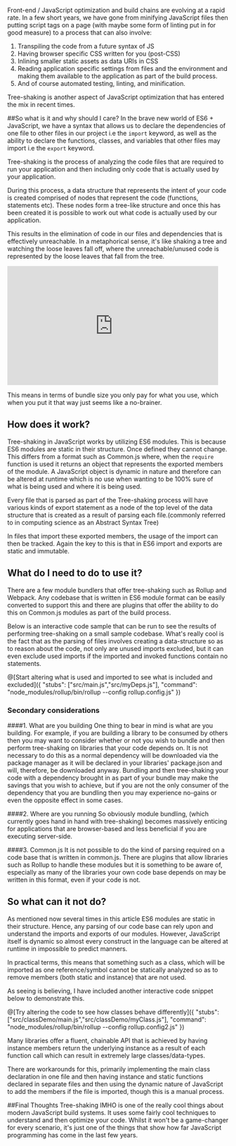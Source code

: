 Front-end / JavaScript optimization and build chains are evolving at a rapid rate.  In a few short years, we have gone from minifying JavaScript files then putting script tags on a page (with maybe some form of linting put in for good measure) to a process that can also involve:

1. Transpiling the code from a future syntax of JS
2. Having browser specific CSS written for you (post-CSS)
3. Inlining smaller static assets as data URIs in CSS
4. Reading application specific settings from files and the environment and making them available to the application as part of the build process.
5. And of course automated testing, linting, and minification.

Tree-shaking is another aspect of JavaScript optimization that has entered the mix in recent times.

##So what is it and why should I care?
In the brave new world of ES6 + JavaScript, we have a syntax that allows us to declare the dependencies of one file to other files in our project i.e the `import` keyword, as well as the ability to declare the functions, classes, and variables that other files may import i.e the `export` keyword.

Tree-shaking is the process of analyzing the code files that are required to run your application and then including only code that is actually used by your application.

During this process, a data structure that represents the intent of your code is created comprised of nodes that represent the code (functions, statements etc).  These nodes form a tree-like structure and once this has been created it is possible to work out what code is actually used by our application.

This results in the elimination of code in our files and dependencies that is effectively unreachable.  In a metaphorical sense, it's like shaking a tree and watching the loose leaves fall off, where the unreachable/unused code is represented by the loose leaves that fall from the tree.

<iframe src="https://giphy.com/embed/OWS35u8VQdccM" width="480" height="271" frameBorder="0" class="giphy-embed" style="margin: 0 auto;" allowFullScreen></iframe>

This means in terms of bundle size you only pay for what you use, which when you put it that way just seems like a no-brainer.
## How does it work?
Tree-shaking in JavaScript works by utilizing ES6 modules.  This is because ES6 modules are static in their structure.  Once defined they cannot change.  This differs from a format such as Common.js where, when the `require` function is used it returns an object that represents the exported members of the module.  A JavaScript object is dynamic in nature and therefore can be altered at runtime which is no use when wanting to be 100% sure of what is being used and where it is being used.

Every file that is parsed as part of the Tree-shaking process will have various kinds of export statement as a node of the top level of the data structure that is created as a result of parsing each file.(commonly referred to in computing science as an Abstract Syntax Tree)

In files that import these exported members, the usage of the import can then be tracked.  Again the key to this is that in ES6 import and exports are static and immutable.

## What do I need to do to use it?
There are a few module bundlers that offer tree-shaking such as Rollup and Webpack.  Any codebase that is written in ES6 module format can be easily converted to support this and there are plugins that offer the ability to do this on Common.js modules as part of the build process.

Below is an interactive code sample that can be run to see the results of performing tree-shaking on a small sample codebase.  What's really cool is the fact that as the parsing of files involves creating a data-structure so as to reason about the code, not only are unused imports excluded, but it can even exclude used imports if the imported and invoked functions contain no statements.

@[Start altering what is used and imported to see what is included and excluded]({ "stubs": ["src/main.js","src/myDeps.js"], "command": "node_modules/rollup/bin/rollup --config rollup.config.js" })


### Secondary considerations

####1. What are you building
One thing to bear in mind is what are you building.  For example, if you are building a library to be consumed by others then you may want to consider whether or not you wish to bundle and then perform tree-shaking on libraries that your code depends on.  It is not necessary to do this as a normal dependency will be downloaded via the package manager as it will be declared in your libraries' package.json and will, therefore, be downloaded anyway.  Bundling and then tree-shaking your code with a dependency brought in as part of your bundle may make the savings that you wish to achieve, but if you are not the only consumer of the dependency that you are bundling then you may experience no-gains or even the opposite effect in some cases.

####2. Where are you running
So obviously module bundling, (which currently goes hand in hand with tree-shaking) becomes massively enticing for applications that are browser-based and less beneficial if you are executing server-side.

####3. Common.js
It is not possible to do the kind of parsing required on a code base that is written in common.js.  There are plugins that allow libraries such as Rollup to handle these modules but it is something to be aware of, especially as many of the libraries your own code base depends on may be written in this format, even if your code is not.

## So what can it not do?
As mentioned now several times in this article ES6 modules are static in their structure.  Hence, any parsing of our code base can rely upon and understand the imports and exports of our modules.  However, JavaScript itself is dynamic so almost every construct in the language can be altered at runtime in impossible to predict manners.

In practical terms, this means that something such as a class, which will be imported as one reference/symbol cannot be statically analyzed so as to remove members (both static and instance) that are not used.

As seeing is believing, I have included another interactive code snippet below to demonstrate this.

@[Try altering the code to see how classes behave differently]({ "stubs": ["src/classDemo/main.js","src/classDemo/myClass.js"], "command": "node_modules/rollup/bin/rollup --config rollup.config2.js" })

Many libraries offer a fluent, chainable API that is achieved by having instance members return the underlying instance as a result of each function call which can result in extremely large classes/data-types.

There are workarounds for this, primarily implementing the main class declaration in one file and then having instance and static functions declared in separate files and then using the dynamic nature of JavaScript to add the members if the file is imported, though this is a manual process.

##Final Thoughts
Tree-shaking IMHO is one of the really cool things about modern JavaScript build systems.  It uses some fairly cool techniques to understand and then optimize your code.  Whilst it won't be a game-changer for every scenario, it's just one of the things that show how far JavaScript programming has come in the last few years.
